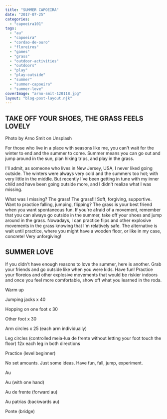 ```yaml
---
title: "SUMMER CAPOEIRA"
date: "2017-07-25"
categories: 
  - "capoeira101"
tags: 
  - "au"
  - "capoeira"
  - "cordao-de-ouro"
  - "floreiros"
  - "games"
  - "grass"
  - "outdoor-activities"
  - "outdoors"
  - "play"
  - "play-outside"
  - "summer"
  - "summer-capoeira"
  - "summer-love"
coverImage: "arno-smit-120118.jpg"
layout: "blog-post-layout.njk"
---
```


## TAKE OFF YOUR SHOES, THE GRASS FEELS LOVELY

Photo by Arno Smit on Unsplash

For those who live in a place with seasons like me, you can't wait for the winter to end and the summer to come. Summer means you can go out and jump around in the sun, plan hiking trips, and play in the grass.

I'll admit, as someone who lives in New Jersey, USA, I never liked going outside. The winters were always very cold and the summers too hot; with very little in the middle. But recently I've been getting in tune with my inner child and have been going outside more, and I didn't realize what I was missing.

What was I missing? The grass! The grass!!! Soft, forgiving, supportive. Want to practice falling, jumping, flipping? The grass is your best friend when you want spontaneous fun. If you're afraid of a movement, remember that you can always go outside in the summer, take off your shoes and jump around in the grass. Nowadays, I can practice flips and other explosive movements in the grass knowing that I'm relatively safe. The alternative is wait until practice, where you might have a wooden floor, or like in my case, concrete! Very unforgiving!

## SUMMER LOVE

If you didn't have enough reasons to love the summer, here is another. Grab your friends and go outside like when you were kids. Have fun! Practice your floreios and other explosive movements that would be riskier indoors and once you feel more comfortable, show off what you learned in the roda.

Warm up

Jumping jacks x 40

Hopping on one foot x 30

Other foot x 30

Arm circles x 25 (each arm individually)

Leg circles  (controlled meia-lua de frente without letting your foot touch the floor) 12x each leg in both directions

Practice (level beginner)

No set amounts. Just some ideas. Have fun, fall, jump, experiment.

Au

Au (with one hand)

Au de frente (forward au)

Au patrias (backwards au)

Ponte (bridge)
